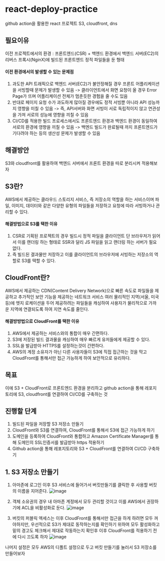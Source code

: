 # react-deploy-practice
github action을 활용한 react 프로젝트 S3, cloudfront, dns




## 필요이유
이전 프로젝트에서의 환경
 : 프론트엔드(CSR) + 백엔드 환경에서 백엔드 서버(EC2)의 리버스 프록시(NginX)에 빌드된 프론트엔드 정적 파일들을 둔 형태

#### 이전 환경에서의 발생할 수 있는 문제점
1. 과도한 API 트래픽으로 백엔드 서버(EC2)가 불안정해질 경우 프론트 어플리케이션을 서빙할때 문제가 발생할 수 있음
   -> 클라이언트에서 화면 요청이 올 경우 Error Page가 뜨며 어플리케이션 전체가 멈춘듯한 경험을 줄 수도 있음
2. 반대로 페이지 요청 수가 과도하게 많아질 경우에도 정적 서빙뿐 아니라 API 성능까지 영향을 미칠 수 있음
   -> 즉, API서버와 화면 서빙이 서로 독립적이지 않고 연관성을 가져 서로의 성능에 영향을 끼칠 수 있음
3. CI/CD를 적용한 빌드 프로세스에서도 프론트엔드 환경과 백엔드 환경이 동일하여 서로의 환경에 영향을 끼칠 수 있음
   -> 백엔드 빌드가 완료될때 까지 프론트엔드가 기다려야 하는 등의 생산성 문제가 발생할 수 있음


## 해결방안
S3와 cloudfront를 활용하여 백엔드 서버에서 프론트 환경을 따로 분리시켜 적용해보자

## S3란?
AWS에서 제공하는 클라우드 스토리지 서비스, 즉 저장소의 역할을 하는 서비스이며 파일, 이미지, 데이터와 같은 다양한 유형의 파일들을 저장하고 요청에 따라 서빙하거나 관리할 수 있다.

#### 해결방법으로 S3를 택한 이유
1. CSR로 기획된 프로젝트의 경우 빌드시 정적 파일을 클라이언트 단 브라우저가 읽어서 이를 랜더링 하는 형태로 SSR과 달리 JS 파일을 읽고 랜더링 하는 서버가 필요 없다.
2. 즉 빌드된 결과물만 저장하고 이를 클라이언트의 브라우저에 서빙하는 저장소의 역할로 S3를 택할 수 있다.

## CloudFront란?
AWS에서 제공하는 CDN(Content Delivery Network)으로 빠른 속도로 파일들을 제공하고 추가적인 보안 기능을 제공하는 네트워크 서비스
여러 물리적인 지역(서울, 미국 등)에 엣지 로케이션을 두어 제공하려는 파일들을 캐싱하여 사용자가 물리적으로 가까운 지역에 연결되도록 하여 지연 속도를 줄인다.

#### 해결방방법으로 CloudFront를 택한 이유
1. AWS에서 제공하는 서비스와의 통합이 매우 간편하다.
2. S3에 저장된 빌드 결과물을 캐싱하여 매우 빠르게 유저들에게 제공할 수 있다.
3. SSL을 발급받아 HTTPS를 설정하는것이 간편하다.
4. AWS의 계정 소유자가 아닌 다른 사용자들이 S3에 직접 접근하는 것을 막고 CloudFront를 통해서만 접근 가능하게 하여 보안적으로 유리하다.


## 목표
이에 S3 + CloudFront로 프론트엔드 환경을 분리하고 github action을 통해 레포지토리에 S3, cloudfront를 연결하여 CI/CD를 구축하는 것

## 진행할 단계
1. 빌드된 파일을 저장할 S3 저장소 만들기
2. CloudFront와 S3를 연결하여, CloudFront를 통해서 S3에 접근 가능하게 하기
3. 도메인을 등록하여 CloudFront와 통합하고 Amazon Certificate Manager를 통해 도메인의 SSL인증서를 발급받아 https 적용하기
4. Github action을 통해 레포지토리와 S3 + CloudFront를 연결하여 CI/CD 구축하기

## 1. S3 저장소 만들기

1) 아마존에 로그인 이후 S3 서비스에 들어가서 버킷만들기를 클릭한 후 사용할 버킷의 이름을 지어준다.
![image](https://github.com/user-attachments/assets/c4b8e628-536e-4397-993f-d7eb34dd8f61)

2) 객체 소유권의 경우 내 아마존 계정에서 모두 관리할 것이고 이를 AWS에서 권장하기에 ACL을 비활성화로 둔다.
![image](https://github.com/user-attachments/assets/ab0b447b-558e-4fb1-b156-434839cd6a48)

3) 버킷의 퍼블릭 엑세스는 이후 CloudFront를 통해서만 접근을 하게 하려면 모두 꺼야하지만, 우선적으로 S3가 제대로 동작하는지를 확인하기 위하여 모두 활성화하고 밑의 경고도 체크해서 제대로 작동하는지 확인후 이후 CloudFront를 적용하기 전에 다시 끄도록 하자
![image](https://github.com/user-attachments/assets/13269583-9619-479d-984d-cd800821045c)

나머지 설정은 모두 AWS의 디폴트 설정으로 두고 버킷 만들기를 눌러서 S3 저장소를 만들어보자
 
